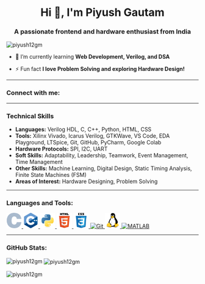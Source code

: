 <h1 align="center">Hi 👋, I'm Piyush Gautam</h1>
<h3 align="center">A passionate frontend and hardware enthusiast from India</h3>

<p align="left"> <img src="https://komarev.com/ghpvc/?username=piyush12gm&label=Profile%20views&color=0e75b6&style=flat" alt="piyush12gm" /> </p>

- 🌱 I’m currently learning **Web Development, Verilog, and DSA**

- ⚡ Fun fact **I love Problem Solving and exploring Hardware Design!**

---

<h3 align="left">Connect with me:</h3>
<p align="left">
<!-- You can add social links here like LinkedIn, Twitter, etc. -->
</p>

---

<h3 align="left">Technical Skills</h3>

- **Languages:** Verilog HDL, C, C++, Python, HTML, CSS  
- **Tools:** Xilinx Vivado, Icarus Verilog, GTKWave, VS Code, EDA Playground, LTSpice, Git, GitHub, PyCharm, Google Colab  
- **Hardware Protocols:** SPI, I2C, UART  
- **Soft Skills:** Adaptability, Leadership, Teamwork, Event Management, Time Management  
- **Other Skills:** Machine Learning, Digital Design, Static Timing Analysis, Finite State Machines (FSM)  
- **Areas of Interest:** Hardware Designing, Problem Solving

---

<h3 align="left">Languages and Tools:</h3>
<p align="left"> 
  <a href="https://www.cprogramming.com/" target="_blank"> <img src="https://raw.githubusercontent.com/devicons/devicon/master/icons/c/c-original.svg" alt="C" width="40" height="40"/> </a> 
  <a href="https://www.w3schools.com/cpp/" target="_blank"> <img src="https://raw.githubusercontent.com/devicons/devicon/master/icons/cplusplus/cplusplus-original.svg" alt="C++" width="40" height="40"/> </a> 
  <a href="https://www.python.org/" target="_blank"> <img src="https://raw.githubusercontent.com/devicons/devicon/master/icons/python/python-original.svg" alt="Python" width="40" height="40"/> </a> 
  <a href="https://www.w3.org/html/" target="_blank"> <img src="https://raw.githubusercontent.com/devicons/devicon/master/icons/html5/html5-original-wordmark.svg" alt="HTML5" width="40" height="40"/> </a> 
  <a href="https://www.w3schools.com/css/" target="_blank"> <img src="https://raw.githubusercontent.com/devicons/devicon/master/icons/css3/css3-original-wordmark.svg" alt="CSS3" width="40" height="40"/> </a> 
  <a href="https://git-scm.com/" target="_blank"> <img src="https://www.vectorlogo.zone/logos/git-scm/git-scm-icon.svg" alt="Git" width="40" height="40"/> </a> 
  <a href="https://www.linux.org/" target="_blank"> <img src="https://raw.githubusercontent.com/devicons/devicon/master/icons/linux/linux-original.svg" alt="Linux" width="40" height="40"/> </a> 
  <a href="https://www.mathworks.com/products/matlab.html" target="_blank"> <img src="https://upload.wikimedia.org/wikipedia/commons/2/21/Matlab_Logo.png" alt="MATLAB" width="40" height="40"/> </a> 
</p>

---

<h3 align="left">GitHub Stats:</h3>

<p><img align="left" src="https://github-readme-stats.vercel.app/api/top-langs?username=piyush12gm&show_icons=true&locale=en&layout=compact" alt="piyush12gm" /></p>

<p>&nbsp;<img align="center" src="https://github-readme-stats.vercel.app/api?username=piyush12gm&show_icons=true&locale=en" alt="piyush12gm" /></p>

<p><img align="center" src="https://github-readme-streak-stats.herokuapp.com/?user=piyush12gm&" alt="piyush12gm" /></p>
